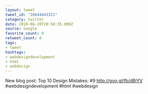 ```yaml
---
layout: tweet
tweet_id: "16644443321"
category: twitter
date: 2010-06-20T20:58:35.000Z
source: Google
favorite_count: 0
retweet_count: 0
tags:
- tweet
hashtags:
- webdesigndevelopment
- html
- webdesign
---
```


New blog post:  Top 10 Design Mistakes: #9 http://goo.gl/fb/dBjYV #webdesigndevelopment #html #webdesign
